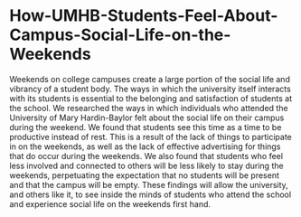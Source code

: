 # How-UMHB-Students-Feel-About-Campus-Social-Life-on-the-Weekends

Weekends on college campuses create a large portion of the social life and vibrancy of a student body. The ways in which the university itself interacts with its students is essential to the belonging and satisfaction of students at the school. We researched the ways in which individuals who attended the University of Mary Hardin-Baylor felt about the social life on their campus during the weekend. We found that students see this time as a time to be productive instead of rest. This is a result of the lack of things to participate in on the weekends, as well as the lack of effective advertising for things that do occur during the weekends. We also found that students who feel less involved and connected to others will be less likely to stay during the weekends, perpetuating the expectation that no students will be present and that the campus will be empty. These findings will allow the university, and others like it, to see inside the minds of students who attend the school and experience social life on the weekends first hand. 
